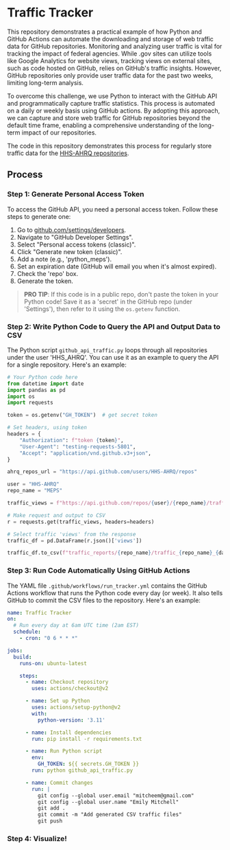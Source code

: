 # Traffic Tracker

This repository demonstrates a practical example of how Python and GitHub Actions can automate the downloading and storage of web traffic data for GitHub repositories. Monitoring and analyzing user traffic is vital for tracking the impact of federal agencies. While .gov sites can utilize tools like Google Analytics for website views, tracking views on external sites, such as code hosted on GitHub, relies on GitHub's traffic insights. However, GitHub repositories only provide user traffic data for the past two weeks, limiting long-term analysis.

To overcome this challenge, we use Python to interact with the GitHub API and programmatically capture traffic statistics. This process is automated on a daily or weekly basis using GitHub actions. By adopting this approach, we can capture and store web traffic for GitHub repositories beyond the default time frame, enabling a comprehensive understanding of the long-term impact of our repositories. 

The code in this repository demonstrates this process for regularly store traffic data for the [HHS-AHRQ repositories](https://github.com/HHS-AHRQ).

## Process

### Step 1: Generate Personal Access Token

To access the GitHub API, you need a personal access token. Follow these steps to generate one:

1. Go to [github.com/settings/developers](https://github.com/settings/developers).
2. Navigate to "GitHub Developer Settings".
3. Select "Personal access tokens (classic)".
4. Click "Generate new token (classic)".
5. Add a note (e.g., 'python_meps').
6. Set an expiration date (GitHub will email you when it's almost expired).
7. Check the 'repo' box.
8. Generate the token.

> **PRO TIP**: If this code is in a public repo, don't paste the token in your Python code! Save it as a 'secret' in the GitHub repo (under 'Settings'), then refer to it using the `os.getenv` function.

### Step 2: Write Python Code to Query the API and Output Data to CSV

The Python script `github_api_traffic.py` loops through all repositories under the user 'HHS_AHRQ'. You can use it as an example to query the API for a single repository. Here's an example:

```python
# Your Python code here
from datetime import date
import pandas as pd
import os
import requests

token = os.getenv("GH_TOKEN")  # get secret token

# Set headers, using token
headers = {
    "Authorization": f"token {token}",
    "User-Agent": "testing-requests-5801",
    "Accept": "application/vnd.github.v3+json",
}

ahrq_repos_url = "https://api.github.com/users/HHS-AHRQ/repos"

user = "HHS-AHRQ"
repo_name = "MEPS"

traffic_views = f"https://api.github.com/repos/{user}/{repo_name}/traffic/views"

# Make request and output to CSV
r = requests.get(traffic_views, headers=headers)

# Select traffic 'views' from the response
traffic_df = pd.DataFrame(r.json()['views'])

traffic_df.to_csv(f"traffic_reports/{repo_name}/traffic_{repo_name}_{date.today()}.csv", index=False)
```

### Step 3: Run Code Automatically Using GitHub Actions

The YAML file `.github/workflows/run_tracker.yml` contains the GitHub Actions workflow that runs the Python code every day (or week). It also tells GitHub to commit the CSV files to the repository. Here's an example:

```yaml
name: Traffic Tracker
on:
  # Run every day at 6am UTC time (2am EST)
  schedule:
    - cron: "0 6 * * *"

jobs:
  build:
    runs-on: ubuntu-latest

    steps:
      - name: Checkout repository
        uses: actions/checkout@v2

      - name: Set up Python
        uses: actions/setup-python@v2
        with:
          python-version: '3.11'

      - name: Install dependencies
        run: pip install -r requirements.txt

      - name: Run Python script
        env:
          GH_TOKEN: ${{ secrets.GH_TOKEN }}
        run: python github_api_traffic.py

      - name: Commit changes
        run: |
          git config --global user.email "mitcheem@gmail.com"
          git config --global user.name "Emily Mitchell"
          git add .
          git commit -m "Add generated CSV traffic files"
          git push
```

### Step 4: Visualize!
